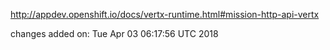 http://appdev.openshift.io/docs/vertx-runtime.html#mission-http-api-vertx

 
 changes added on: Tue Apr 03 06:17:56 UTC 2018